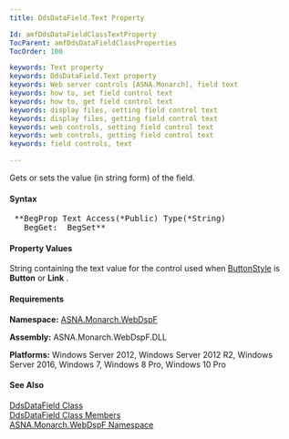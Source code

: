 ```yaml
---
title: DdsDataField.Text Property

Id: amfDdsDataFieldClassTextProperty
TocParent: amfDdsDataFieldClassProperties
TocOrder: 100

keywords: Text property
keywords: DdsDataField.Text property
keywords: Web server controls [ASNA.Monarch], field text
keywords: how to, set field control text
keywords: how to, get field control text
keywords: display files, setting field control text
keywords: display files, getting field control text
keywords: web controls, setting field control text
keywords: web controls, getting field control text
keywords: field controls, text

---
```


Gets or sets the value (in string form) of the field.

#### Syntax
<pre class="prettyprint"> **BegProp Text Access(*Public) Type(*String)
   BegGet:  BegSet** </pre>

#### Property Values
String containing the text value for the control used when [ ButtonStyle](amfDdsButtonClassButtonStyleProperty.html) is **Button** or **Link** .

#### Requirements
**Namespace:** [ASNA.Monarch.WebDspF](amfWebDspFNamespace.html)

**Assembly:** ASNA.Monarch.WebDspF.DLL

**Platforms:** Windows Server 2012, Windows Server 2012 R2, Windows Server 2016, Windows 7, Windows 8 Pro, Windows 10 Pro

#### See Also
[DdsDataField Class](amfDdsDataFieldClass.html) <br /> [ DdsDataField Class Members](amfDdsDataFieldClassMembers.html) <br />[ ASNA.Monarch.WebDspF Namespace](amfWebDspFNamespace.html)
